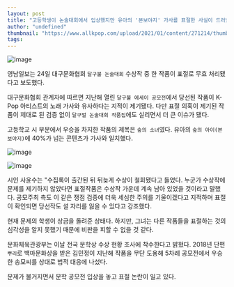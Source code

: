 ```yaml
---
layout: post
title: "고등학생이 논술대회에서 입상했지만 유아의 '본보야지' 가사를 표절한 사실이 드러났다."
author: "undefined"
thumbnail: "https://www.allkpop.com/upload/2021/01/content/271214/thumb/1611767697-image.png"
tags: 
---
```



![image](https://www.allkpop.com/upload/2021/01/content/271214/1611767697-image.png)

영남일보는 24일 대구문화협회 `달구불 논술대회` 수상작 중 한 작품이 표절로 무효 처리됐다고 보도했다.

대구문화협회 관계자에 따르면 지난해 열린 `달구불 에세이 공모전`에서 당선된 작품이 K-Pop 아티스트의 노래 가사와 유사하다는 지적이 제기됐다. 다만 표절 의혹이 제기된 작품이 제대로 된 검증 없이 `달구벌 논술대회 작품집`에도 실리면서 더 큰 이슈가 됐다.

고등학교 시 부문에서 우승을 차지한 작품의 제목은 `숲의 소녀`였다. 유아의 `숲의 아이(본보야지)`에 40%가 넘는 콘텐츠가 가사와 일치했다.

![image](https://www.allkpop.com/upload/2021/01/content/271215/1611767758-image.png)

![image](https://www.allkpop.com/upload/2021/01/content/271216/1611767762-image.png)

시인 사윤수는 "수집록이 출간된 뒤 뒤늦게 수상이 철회됐다고 들었다. 누군가 수상작에 문제를 제기하지 않았다면 표절작품은 수상작 가운데 계속 남아 있었을 것이라고 말했다. 공모주최 측도 이 같은 쟁점 검증에 더욱 세심한 주의를 기울이겠다고 지적하며 표절이 확인되면 당선작도 설 자리를 잃을 수 있다고 강조했다.

현재 문제의 학생이 상금을 돌려준 상태다. 하지만, 그녀는 다른 작품들을 표절하는 것의 심각성을 알지 못했기 때문에 비판을 피할 수 없을 것 같다.

문화체육관광부는 이날 전국 문학상 수상 현황 조사에 착수한다고 밝혔다. 2018년 단편 `뿌리`로 백마문화상을 받은 김민정이 지난해 작품을 무단 도용해 5차례 공모전에서 우승한 송모씨를 상대로 법적 대응에 나섰다.

문제가 불거지면서 문학 공모전 입상을 놓고 표절 논란이 일고 있다.